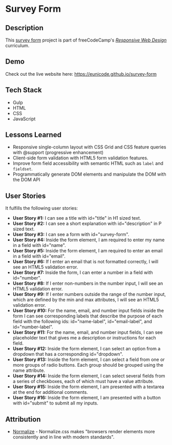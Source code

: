 # Survey Form

## Description

This [survey form](https://learn.freecodecamp.org/responsive-web-design/responsive-web-design-projects/build-a-survey-form) project is part of freeCodeCamp's [*Responsive Web Design*](https://learn.freecodecamp.org/) curriculum. 

## Demo

Check out the live website here: https://eunicode.github.io/survey-form

## Tech Stack

- Gulp
- HTML
- CSS
- JavaScript

## Lessons Learned

- Responsive single-column layout with CSS Grid and CSS feature queries with @support (progressive enhancement)
- Client-side form validation with HTML5 form validation features.
- Improve form field accessibility with semantic HTML such as `label` and `fieldset`.
- Programmatically generate DOM elements and manipulate the DOM with the DOM API

## User Stories

It fulfills the following user stories:
- **User Story #1:** I can see a title with id="title" in H1 sized text.
- **User Story #2:** I can see a short explanation with id="description" in P sized text.
- **User Story #3:** I can see a form with id="survey-form".
- **User Story #4:** Inside the form element, I am required to enter my name in a field with id="name".
- **User Story #5:** Inside the form element, I am required to enter an email in a field with id="email".
- **User Story #6:** If I enter an email that is not formatted correctly, I will see an HTML5 validation error.
- **User Story #7:** Inside the form, I can enter a number in a field with id="number".
- **User Story #8:** If I enter non-numbers in the number input, I will see an HTML5 validation error.
- **User Story #9:** If I enter numbers outside the range of the number input, which are defined by the min and max attributes, I will see an HTML5 validation error.
- **User Story #10:** For the name, email, and number input fields inside the form I can see corresponding labels that describe the purpose of each field with the following ids: id="name-label", id="email-label", and id="number-label".
- **User Story #11:** For the name, email, and number input fields, I can see placeholder text that gives me a description or instructions for each field.
- **User Story #12:** Inside the form element, I can select an option from a dropdown that has a corresponding id="dropdown".
- **User Story #13:** Inside the form element, I can select a field from one or more groups of radio buttons. Each group should be grouped using the name attribute.
- **User Story #14:** Inside the form element, I can select several fields from a series of checkboxes, each of which must have a value attribute.
- **User Story #15:** Inside the form element, I am presented with a textarea at the end for additional comments.
- **User Story #16:** Inside the form element, I am presented with a button with id="submit" to submit all my inputs.

## Attribution

- [Normalize](https://necolas.github.io/normalize.css/) - Normalize.css makes "browsers render elements more consistently and in line with modern standards".
